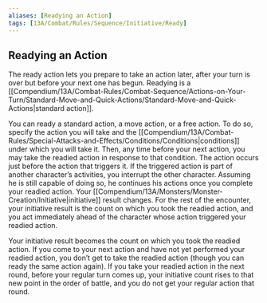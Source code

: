 ```yaml
---
aliases: [Readying an Action]
tags: [13A/Combat/Rules/Sequence/Initiative/Ready]
---
```


## Readying an Action

The ready action lets you prepare to take an action later, after your turn is over but before your next one has begun. Readying is a [[Compendium/13A/Combat-Rules/Combat-Sequence/Actions-on-Your-Turn/Standard-Move-and-Quick-Actions/Standard-Move-and-Quick-Actions|standard action]].

You can ready a standard action, a move action, or a free action. To do so, specify the action you will take and the [[Compendium/13A/Combat-Rules/Special-Attacks-and-Effects/Conditions/Conditions|conditions]] under which you will take it. Then, any time before your next action, you may take the readied action in response to that condition. The action occurs just before the action that triggers it. If the triggered action is part of another character’s activities, you interrupt the other character. Assuming he is still capable of doing so, he continues his actions once you complete your readied action. Your [[Compendium/13A/Monsters/Monster-Creation/Initiative|initiative]] result changes. For the rest of the encounter, your initiative result is the count on which you took the readied action, and you act immediately ahead of the character whose action triggered your readied action.

Your initiative result becomes the count on which you took the readied action. If you come to your next action and have not yet performed your readied action, you don’t get to take the readied action (though you can ready the same action again). If you take your readied action in the next round, before your regular turn comes up, your initiative count rises to that new point in the order of battle, and you do not get your regular action that round.